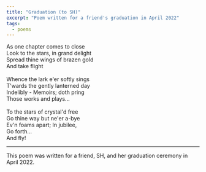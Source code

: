 ```yaml
---
title: "Graduation (to SH)"
excerpt: "Poem written for a friend's graduation in April 2022"
tags:
  - poems
---
```


>
As one chapter comes to close<br>
Look to the stars, in grand delight<br>
Spread thine wings of brazen gold<br>
And take flight<br><br>
Whence the lark e'er softly sings<br>
T'wards the gently lanterned day<br>
Indelibly - Memoirs; doth pring<br>
Those works and plays...<br><br>
To the stars of crystal'd free<br>
Go thine way but ne'er a-bye<br>
Ev'n foams apart; In jubilee,<br>
Go forth...<br>
  And fly!
***

This poem was written for a friend, SH, and her graduation ceremony in April 2022.
